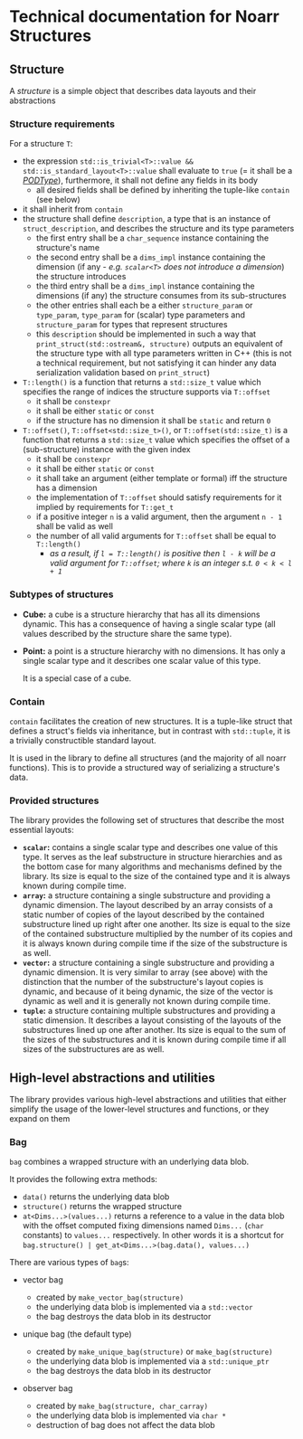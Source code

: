 # Technical documentation for Noarr Structures

## Structure

A  *structure* is a simple object that describes data layouts and their abstractions

### Structure requirements

For a structure `T`:

- the expression `std::is_trivial<T>::value && std::is_standard_layout<T>::value` shall evaluate to `true` (= it shall be a *[PODType](https://en.cppreference.com/w/cpp/named_req/PODType)*), furthermore, it shall not define any fields in its body
  - all desired fields shall be defined by inheriting the tuple-like `contain` (see below)
- it shall inherit from `contain`
- the structure shall define `description`, a type that is an instance of `struct_description`, and describes the structure and its type parameters
  - the first entry shall be a `char_sequence` instance containing the structure's name
  - the second entry shall be a `dims_impl` instance containing the dimension (if any - *e.g. `scalar<T>` does not introduce a dimension*) the structure introduces
  - the third entry shall be a `dims_impl` instance containing the dimensions (if any) the structure consumes from its sub-structures
  - the other entries shall each be a either `structure_param` or `type_param`, `type_param` for (scalar) type parameters and `structure_param` for types that represent structures
  - this `description` should be implemented in such a way that `print_struct(std::ostream&, structure)` outputs an equivalent of the structure type with all type parameters written in C++ (this is not a technical requirement, but not satisfying it can hinder any data serialization validation based on `print_struct`)
- `T::length()` is a function that returns a `std::size_t` value which specifies the range of indices the structure supports via `T::offset`
  - it shall be `constexpr`
  - it shall be either `static` or `const`
  - if the structure has no dimension it shall be `static` and return `0`
- `T::offset()`, `T::offset<std::size_t>()`, or `T::offset(std::size_t)` is a function that returns a `std::size_t` value which specifies the offset of a (sub-structure) instance with the given index
  - it shall be `constexpr`
  - it shall be either `static` or `const`
  - it shall take an argument (either template or formal) iff the structure has a dimension
  - the implementation of `T::offset` should satisfy requirements for it implied by requirements for `T::get_t`
  - if a positive integer `n` is a valid argument, then the argument `n - 1` shall be valid as well
  - the number of all valid arguments for `T::offset` shall be equal to `T::length()`
    - *as a result, if `l = T::length()` is positive then `l - k` will be a valid argument for `T::offset`; where `k` is an integer s.t. `0 < k < l + 1`*

### Subtypes of structures

- **Cube:** a cube is a structure hierarchy that has all its dimensions dynamic. This has a consequence of having a single scalar type (all values described by the structure share the same type).

- **Point:** a point is a structure hierarchy with no dimensions. It has only a single scalar type and it describes one scalar value of this type.

  It is a special case of a cube.

### Contain

`contain` facilitates the creation of new structures. It is a tuple-like struct that defines a struct's fields via inheritance, but in contrast with `std::tuple`, it is a trivially constructible standard layout.

It is used in the library to define all structures (and the majority of all noarr functions). This is to provide a structured way of serializing a structure's data.

### Provided structures

The library provides the following set of structures that describe the most essential layouts:

- **`scalar`:** contains a single scalar type and describes one value of this type. It serves as the leaf substructure in structure hierarchies and as the bottom case for many algorithms and mechanisms defined by the library. Its size is equal to the size of the contained type and it is always known during compile time.
- **`array`:** a structure containing a single substructure and providing a dynamic dimension. The layout described by an array consists of a static number of copies of the layout described by the contained substructure lined up right after one another. Its size is equal to the size of the contained substructure multiplied by the number of its copies and it is always known during compile time if the size of the substructure is as well.
- **`vector`:** a structure containing a single substructure and providing a dynamic dimension. It is very similar to array (see above) with the distinction that the number of the substructure's layout copies is dynamic, and because of it being dynamic, the size of the vector is dynamic as well and it is generally not known during compile time.
- **`tuple`:** a structure containing multiple substructures and providing a static dimension. It describes a layout consisting of the layouts of the substructures lined up one after another. Its size is equal to the sum of the sizes of the substructures and it is known during compile time if all sizes of the substructures are as well.

## High-level abstractions and utilities

The library provides various high-level abstractions and utilities that either simplify the usage of the lower-level structures and functions, or they expand on them

### Bag

`bag` combines a wrapped structure with an underlying data blob.

It provides the following extra methods:

- `data()` returns the underlying data blob
- `structure()` returns the wrapped structure
- `at<Dims...>(values...)` returns a reference to a value in the data blob with the offset computed fixing dimensions named `Dims...` (`char` constants) to `values...` respectively. In other words it is a shortcut for `bag.structure() | get_at<Dims...>(bag.data(), values...)`

There are various types of `bag`s:

- vector bag

  - created by `make_vector_bag(structure)`
  - the underlying data blob is implemented via a `std::vector`
  - the bag destroys the data blob in its destructor

- unique bag (the default type)

  - created by `make_unique_bag(structure)` or `make_bag(structure)`
  - the underlying data blob is implemented via a `std::unique_ptr`
  - the bag destroys the data blob in its destructor

- observer bag

  - created by `make_bag(structure, char_carray)`
  - the underlying data blob is implemented via `char *`
  - destruction of bag does not affect the data blob

